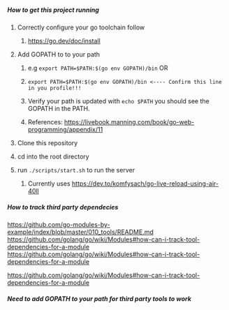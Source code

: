 ##### How to get this project running

1. Correctly configure your go toolchain follow

   1. https://go.dev/doc/install

2. Add GOPATH to to your path

   1. e.g `export PATH=$PATH:$(go env GOPATH)/bin` OR 

   2. ```
      export PATH=$PATH:$(go env GOPATH)/bin <---- Confirm this line in you profile!!!
      ```

   3. Verify your path is updated with `echo $PATH` you should see the GOPATH in the PATH.

   4. References: https://livebook.manning.com/book/go-web-programming/appendix/11

3. Clone this repository

4. cd into the root directory

5. run `./scripts/start.sh` to run the server

   1. Currently uses https://dev.to/komfysach/go-live-reload-using-air-40ll

##### How to track third party dependecies

https://github.com/go-modules-by-example/index/blob/master/010_tools/README.md
https://github.com/golang/go/wiki/Modules#how-can-i-track-tool-dependencies-for-a-module
https://github.com/golang/go/wiki/Modules#how-can-i-track-tool-dependencies-for-a-module

https://github.com/golang/go/wiki/Modules#how-can-i-track-tool-dependencies-for-a-module

##### Need to add GOPATH to your path for third party tools to work